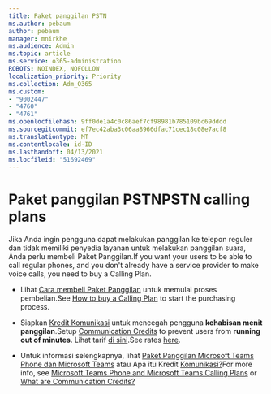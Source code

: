 ```yaml
---
title: Paket panggilan PSTN
ms.author: pebaum
author: pebaum
manager: mnirkhe
ms.audience: Admin
ms.topic: article
ms.service: o365-administration
ROBOTS: NOINDEX, NOFOLLOW
localization_priority: Priority
ms.collection: Adm_O365
ms.custom:
- "9002447"
- "4760"
- "4761"
ms.openlocfilehash: 9ff0de1a4c0c86aef7cf98981b785109bc69dddd
ms.sourcegitcommit: ef7ec42aba3c06aa8966dfac71cec18c08e7acf8
ms.translationtype: MT
ms.contentlocale: id-ID
ms.lasthandoff: 04/13/2021
ms.locfileid: "51692469"
---
```

# <a name="pstn-calling-plans"></a><span data-ttu-id="fe9e9-102">Paket panggilan PSTN</span><span class="sxs-lookup"><span data-stu-id="fe9e9-102">PSTN calling plans</span></span>

<span data-ttu-id="fe9e9-103">Jika Anda ingin pengguna dapat melakukan panggilan ke telepon reguler dan tidak memiliki penyedia layanan untuk melakukan panggilan suara, Anda perlu membeli Paket Panggilan.</span><span class="sxs-lookup"><span data-stu-id="fe9e9-103">If you want your users to be able to call regular phones, and you don't already have a service provider to make voice calls, you need to buy a Calling Plan.</span></span>

- <span data-ttu-id="fe9e9-104">Lihat [Cara membeli Paket Panggilan](https://docs.microsoft.com/MicrosoftTeams/calling-plans-for-office-365) untuk memulai proses pembelian.</span><span class="sxs-lookup"><span data-stu-id="fe9e9-104">See [How to buy a Calling Plan](https://docs.microsoft.com/MicrosoftTeams/calling-plans-for-office-365) to start the purchasing process.</span></span>

- <span data-ttu-id="fe9e9-105">Siapkan [Kredit Komunikasi](https://docs.microsoft.com/microsoftteams/set-up-communications-credits-for-your-organization) untuk mencegah pengguna **kehabisan menit panggilan**.</span><span class="sxs-lookup"><span data-stu-id="fe9e9-105">Setup [Communication Credits](https://docs.microsoft.com/microsoftteams/set-up-communications-credits-for-your-organization) to prevent users from **running out of minutes**.</span></span> <span data-ttu-id="fe9e9-106">Lihat tarif [di sini](https://products.office.com/microsoft-teams/voice-calling).</span><span class="sxs-lookup"><span data-stu-id="fe9e9-106">See rates [here](https://products.office.com/microsoft-teams/voice-calling).</span></span> 

- <span data-ttu-id="fe9e9-107">Untuk informasi selengkapnya, lihat [Paket Panggilan Microsoft Teams Phone dan Microsoft Teams](https://docs.microsoft.com/MicrosoftTeams/calling-plan-landing-page) atau Apa itu Kredit [Komunikasi?](https://docs.microsoft.com/microsoftteams/what-are-communications-credits)</span><span class="sxs-lookup"><span data-stu-id="fe9e9-107">For more info, see [Microsoft Teams Phone and Microsoft Teams Calling Plans](https://docs.microsoft.com/MicrosoftTeams/calling-plan-landing-page) or [What are Communication Credits?](https://docs.microsoft.com/microsoftteams/what-are-communications-credits)</span></span>
